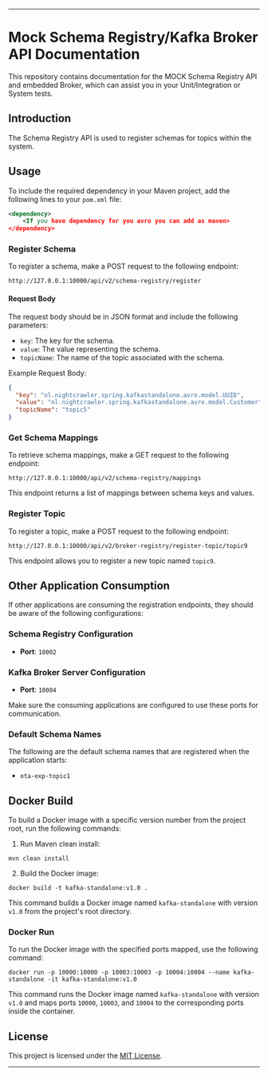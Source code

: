 
---

# Mock Schema Registry/Kafka Broker API Documentation

This repository contains documentation for the MOCK Schema Registry API and embedded Broker, which can assist you in your Unit/Integration or System tests.

## Introduction

The Schema Registry API is used to register schemas for topics within the system.

## Usage

To include the required dependency in your Maven project, add the following lines to your `pom.xml` file:

```xml
<dependency>
    <If you have dependency for you avro you can add as maven>
</dependency>
```

### Register Schema

To register a schema, make a POST request to the following endpoint:

```
http://127.0.0.1:10000/api/v2/schema-registry/register
```

#### Request Body

The request body should be in JSON format and include the following parameters:

- `key`: The key for the schema.
- `value`: The value representing the schema.
- `topicName`: The name of the topic associated with the schema.

Example Request Body:

```json
{
  "key": "nl.nightcrawler.spring.kafkastandalone.avro.model.UUID",
  "value": "nl.nightcrawler.spring.kafkastandalone.avro.model.Customer",
  "topicName": "topic5"
}
```

### Get Schema Mappings

To retrieve schema mappings, make a GET request to the following endpoint:

```
http://127.0.0.1:10000/api/v2/schema-registry/mappings
```

This endpoint returns a list of mappings between schema keys and values.

### Register Topic

To register a topic, make a POST request to the following endpoint:

```
http://127.0.0.1:10000/api/v2/broker-registry/register-topic/topic9
```

This endpoint allows you to register a new topic named `topic9`.

## Other Application Consumption

If other applications are consuming the registration endpoints, they should be aware of the following configurations:

### Schema Registry Configuration

- **Port**: `10002`

### Kafka Broker Server Configuration

- **Port**: `10004`

Make sure the consuming applications are configured to use these ports for communication.

### Default Schema Names

The following are the default schema names that are registered when the application starts:

- `ota-exp-topic1`

## Docker Build

To build a Docker image with a specific version number from the project root, run the following commands:

1. Run Maven clean install:
```
mvn clean install
```

2. Build the Docker image:
```
docker build -t kafka-standalone:v1.0 .
```

This command builds a Docker image named `kafka-standalone` with version `v1.0` from the project's root directory.

### Docker Run

To run the Docker image with the specified ports mapped, use the following command:

```
docker run -p 10000:10000 -p 10003:10003 -p 10004:10004 --name kafka-standalone -it kafka-standalone:v1.0
```

This command runs the Docker image named `kafka-standalone` with version `v1.0` and maps ports `10000`, `10003`, and `10004` to the corresponding ports inside the container.

## License

This project is licensed under the [MIT License](LICENSE).

---
